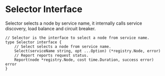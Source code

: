 # Selector Interface

Selector selects a node by service name, it internally calls service discovery, load balance and circuit breaker.

```
// Selector is the interface to select a node from service name.
type Selector interface {
	// Select selects a node from service name.
	Select(serviceName string, opt ...Option) (*registry.Node, error)
	// Report reports request status.
	Report(node *registry.Node, cost time.Duration, success error) error
}
```
